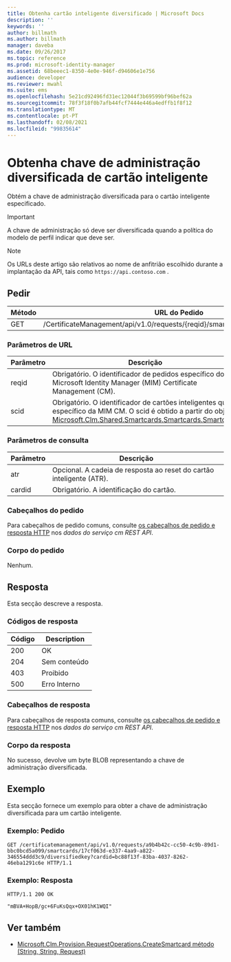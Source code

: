 ```yaml
---
title: Obtenha cartão inteligente diversificado | Microsoft Docs
description: ''
keywords: ''
author: billmath
ms.author: billmath
manager: daveba
ms.date: 09/26/2017
ms.topic: reference
ms.prod: microsoft-identity-manager
ms.assetid: 68beeec1-8350-4e0e-946f-d94606e1e756
audience: developer
ms.reviewer: mwahl
ms.suite: ems
ms.openlocfilehash: 5e21cd92496fd31ec12044f3b69599bf96bef62a
ms.sourcegitcommit: 78f3f18f0b7afb44fcf7444e446a4edffb1f8f12
ms.translationtype: MT
ms.contentlocale: pt-PT
ms.lasthandoff: 02/08/2021
ms.locfileid: "99835614"
---
```

# <a name="get-smart-card-diversified-admin-key"></a>Obtenha chave de administração diversificada de cartão inteligente
Obtém a chave de administração diversificada para o cartão inteligente especificado.

>[!IMPORTANT]
>A chave de administração só deve ser diversificada quando a política do modelo de perfil indicar que deve ser.

>[!NOTE]
>Os URLs deste artigo são relativos ao nome de anfitrião escolhido durante a implantação da API, tais como `https://api.contoso.com` .

## <a name="request"></a>Pedir

Método  |URL do Pedido  
---------|---------
GET     |/CertificateManagement/api/v1.0/requests/{reqid}/smartcards/{scid}/diversifiedkey

### <a name="url-parameters"></a>Parâmetros de URL

Parâmetro | Descrição
---------|------------
reqid | Obrigatório. O identificador de pedidos específico do Microsoft Identity Manager (MIM) Certificate Management (CM).
scid | Obrigatório. O identificador de cartões inteligentes que é específico da MIM CM. O scid é obtido a partir do objeto [Microsoft.Clm.Shared.Smartcards.Smartcards.Smartcard.](https://msdn.microsoft.com/library/microsoft.clm.shared.smartcards.smartcard.aspx)

### <a name="query-parameters"></a>Parâmetros de consulta

Parâmetro | Descrição
---------|------------
atr | Opcional. A cadeia de resposta ao reset do cartão inteligente (ATR).
cardid | Obrigatório. A identificação do cartão.

### <a name="request-headers"></a>Cabeçalhos do pedido
Para cabeçalhos de pedido comuns, consulte [os cabeçalhos de pedido e resposta HTTP](certificate-management-rest-api-service-details.md#http-request-and-response-headers) nos *dados do serviço cm REST API*.

### <a name="request-body"></a>Corpo do pedido
Nenhum.

## <a name="response"></a>Resposta
Esta secção descreve a resposta.

### <a name="response-codes"></a>Códigos de resposta

Código  |Description  
---------|---------
200 | OK
204 | Sem conteúdo
403 | Proibido
500 | Erro Interno


### <a name="response-headers"></a>Cabeçalhos de resposta
Para cabeçalhos de resposta comuns, consulte [os cabeçalhos de pedido e resposta HTTP](certificate-management-rest-api-service-details.md#http-request-and-response-headers) nos *dados do serviço cm REST API*.

### <a name="response-body"></a>Corpo da resposta
No sucesso, devolve um byte BLOB representando a chave de administração diversificada.

## <a name="example"></a>Exemplo
Esta secção fornece um exemplo para obter a chave de administração diversificada para um cartão inteligente.

### <a name="example-request"></a>Exemplo: Pedido

```
GET /certificatemanagement/api/v1.0/requests/a9b4b42c-cc50-4c9b-89d1-bbc0bcd5a099/smartcards/17cf063d-e337-4aa9-a822-346554ddd3c9/diversifiedkey?cardid=bc88f13f-83ba-4037-8262-46eba1291c6e HTTP/1.1
```

### <a name="example-response"></a>Exemplo: Resposta

```
HTTP/1.1 200 OK

"mBVA+HopB/gc+6FuKsQqx+OX01hK1WQI"
```       

## <a name="see-also"></a>Ver também

- [Microsoft.Clm.Provision.RequestOperations.CreateSmartcard método (String, String, Request)](https://msdn.microsoft.com/library/windows/desktop/bb456812.aspx)
